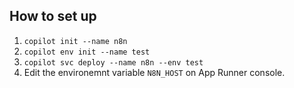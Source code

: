 ## How to set up

1. `copilot init --name n8n`
2. `copilot env init --name test`
3. `copilot svc deploy --name n8n --env test`
4. Edit the environemnt variable `N8N_HOST` on App Runner console.